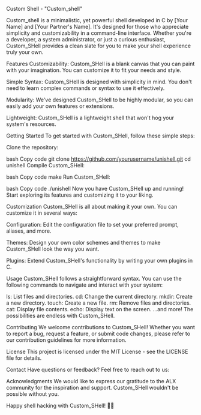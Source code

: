 Custom Shell - "Custom_shell"

Custom_shell is a minimalistic, yet powerful shell developed in C by [Your Name] and [Your Partner's Name]. It's designed for those who appreciate simplicity and customizability in a command-line interface. Whether you're a developer, a system administrator, or just a curious enthusiast, Custom_SHell provides a clean slate for you to make your shell experience truly your own.


Features
Customizability: Custom_SHell is a blank canvas that you can paint with your imagination. You can customize it to fit your needs and style.

Simple Syntax: Custom_SHell is designed with simplicity in mind. You don't need to learn complex commands or syntax to use it effectively.

Modularity: We've designed Custom_SHell to be highly modular, so you can easily add your own features or extensions.

Lightweight: Custom_SHell is a lightweight shell that won't hog your system's resources.

Getting Started
To get started with Custom_SHell, follow these simple steps:

Clone the repository:

bash
Copy code
git clone https://github.com/yourusername/unishell.git
cd unishell
Compile Custom_SHell:

bash
Copy code
make
Run Custom_SHell:

bash
Copy code
./unishell
Now you have Custom_SHell up and running! Start exploring its features and customizing it to your liking.

Customization
Custom_SHell is all about making it your own. You can customize it in several ways:

Configuration: Edit the configuration file to set your preferred prompt, aliases, and more.

Themes: Design your own color schemes and themes to make Custom_SHell look the way you want.

Plugins: Extend Custom_SHell's functionality by writing your own plugins in C.

Usage
Custom_SHell follows a straightforward syntax. You can use the following commands to navigate and interact with your system:

ls: List files and directories.
cd: Change the current directory.
mkdir: Create a new directory.
touch: Create a new file.
rm: Remove files and directories.
cat: Display file contents.
echo: Display text on the screen.
...and more! The possibilities are endless with Custom_SHell.

Contributing
We welcome contributions to Custom_SHell! Whether you want to report a bug, request a feature, or submit code changes, please refer to our contribution guidelines for more information.

License
This project is licensed under the MIT License - see the LICENSE file for details.

Contact
Have questions or feedback? Feel free to reach out to us:


Acknowledgments
We would like to express our gratitude to the ALX community for the inspiration and support. Custom_SHell wouldn't be possible without you.

Happy shell hacking with Custom_SHell! 🐚🚀